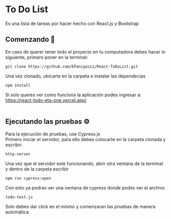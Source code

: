# To Do List

Es una lista de tareas por hacer hecho con React.js y Bootstrap

## Comenzando 🚀

En caso de querer tener todo el proyecto en tu computadora debes hacer lo siguiente, primero poner en la terminal:
```
git clone https://github.com/EPanigazzi/React-ToDoList.git
```
Una vez clonado, ubicarte en la carpeta e instalar las dependecias
```
npm install
```
Si solo queres ver como funciona la aplicación podes ingresar a:
<br>
https://react-todo-eta-one.vercel.app/
<br>
<br>

## Ejecutando las pruebas ⚙️

Para la ejecución de pruebas, use Cypress.js
<br>
Primero iniciar el servidor, para ello debes colocarte en la carpeta clonada y escribir:
```
http-server
```
Una vez que el servidor este funcionando, abrir otra ventana de la terminal y dentro de la carpeta escribir
```
npm run cypress:open
```
Con esto ya podras ver una ventana de cypress donde podes ver el archivo

```
todo-test.js
```
Solo debes dar click en el mismo y comenzaran las pruebas de manera automática
